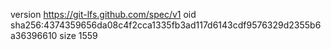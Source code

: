 version https://git-lfs.github.com/spec/v1
oid sha256:4374359656da08c4f2cca1335fb3ad117d6143cdf9576329d2355b6a36396610
size 1559
